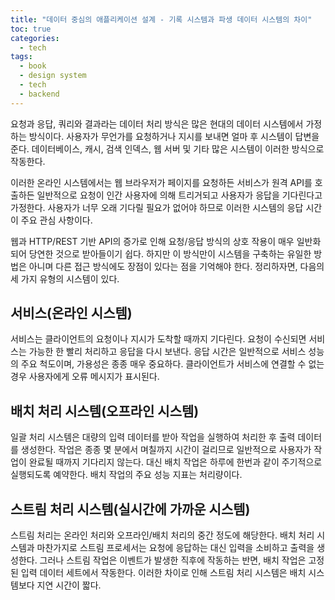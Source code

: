 ```yaml
---
title: "데이터 중심의 애플리케이션 설계 - 기록 시스템과 파생 데이터 시스템의 차이"
toc: true
categories:
  - tech
tags:
  - book
  - design system
  - tech
  - backend
---
```


요청과 응답, 쿼리와 결과라는 데이터 처리 방식은 많은 현대의 데이터 시스템에서 가정하는 방식이다. 사용자가 무언가를 요청하거나 지시를 보내면 얼마 후 시스템이 답변을 준다. 데이터베이스, 캐시, 검색 인덱스, 웹 서버 및 기타 많은 시스템이 이러한 방식으로 작동한다.

이러한 온라인 시스템에서는 웹 브라우저가 페이지를 요청하든 서비스가 원격 API를 호출하든 일반적으로 요청이 인간 사용자에 의해 트리거되고 사용자가 응답을 기다린다고 가정한다. 사용자가 너무 오래 기다릴 필요가 없어야 하므로 이러한 시스템의 응답 시간이 주요 관심 사항이다.

웹과 HTTP/REST 기반 API의 증가로 인해 요청/응답 방식의 상호 작용이 매우 일반화되어 당연한 것으로 받아들이기 쉽다. 하지만 이 방식만이 시스템을 구축하는 유일한 방법은 아니며 다른 접근 방식에도 장점이 있다는 점을 기억해야 한다. 정리하자면, 다음의 세 가지 유형의 시스템이 있다.

## 서비스(온라인 시스템)

서비스는 클라이언트의 요청이나 지시가 도착할 때까지 기다린다. 요청이 수신되면 서비스는 가능한 한 빨리 처리하고 응답을 다시 보낸다. 응답 시간은 일반적으로 서비스 성능의 주요 척도이며, 가용성은 종종 매우 중요하다. 클라이언트가 서비스에 연결할 수 없는 경우 사용자에게 오류 메시지가 표시된다.

## 배치 처리 시스템(오프라인 시스템)

일괄 처리 시스템은 대량의 입력 데이터를 받아 작업을 실행하여 처리한 후 출력 데이터를 생성한다. 작업은 종종 몇 분에서 며칠까지 시간이 걸리므로 일반적으로 사용자가 작업이 완료될 때까지 기다리지 않는다. 대신 배치 작업은 하루에 한번과 같이 주기적으로 실행되도록 예약한다. 배치 작업의 주요 성능 지표는 처리량이다.

## 스트림 처리 시스템(실시간에 가까운 시스템)

스트림 처리는 온라인 처리와 오프라인/배치 처리의 중간 정도에 해당한다. 배치 처리 시스템과 마찬가지로 스트림 프로세서는 요청에 응답하는 대신 입력을 소비하고 출력을 생성한다. 그러나 스트림 작업은 이벤트가 발생한 직후에 작동하는 반면, 배치 작업은 고정된 입력 데이터 세트에서 작동한다. 이러한 차이로 인해 스트림 처리 시스템은 배치 시스템보다 지연 시간이 짧다.
